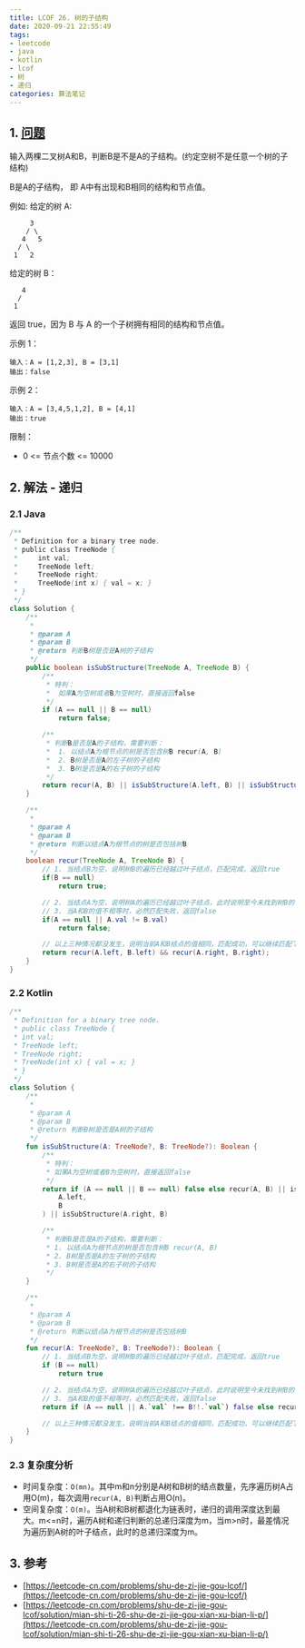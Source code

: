 ```yaml
---
title: LCOF 26. 树的子结构
date: 2020-09-21 22:55:49
tags: 
- leetcode
- java
- kotlin
- lcof
- 树
- 递归
categories: 算法笔记
---
```

## 1. [问题](https://leetcode-cn.com/problems/shu-de-zi-jie-gou-lcof/)
输入两棵二叉树A和B，判断B是不是A的子结构。(约定空树不是任意一个树的子结构)

B是A的子结构， 即 A中有出现和B相同的结构和节点值。

<!--more-->

例如:
给定的树 A:
```
     3
    / \
   4   5
  / \
 1   2
```
给定的树 B：
```
   4 
  /
 1
```
返回 true，因为 B 与 A 的一个子树拥有相同的结构和节点值。

示例 1：
```
输入：A = [1,2,3], B = [3,1]
输出：false
```

示例 2：
```
输入：A = [3,4,5,1,2], B = [4,1]
输出：true
```

限制：
- 0 <= 节点个数 <= 10000

## 2. 解法 - 递归

### 2.1 Java
```java
/**
 * Definition for a binary tree node.
 * public class TreeNode {
 *     int val;
 *     TreeNode left;
 *     TreeNode right;
 *     TreeNode(int x) { val = x; }
 * }
 */
class Solution {
    /**
     * 
     * @param A
     * @param B
     * @return 判断B树是否是A树的子结构
     */
    public boolean isSubStructure(TreeNode A, TreeNode B) {
        /**
         * 特判：
         *  如果A为空树或者B为空树时，直接返回false
         */
        if (A == null || B == null)
            return false;

        /**
         * 判断B是否是A的子结构，需要判断：
         *  1. 以结点A为根节点的树是否包含树B recur(A, B)
         *  2. B树是否是A的左子树的子结构
         *  3. B树是否是A的右子树的子结构
         */
        return recur(A, B) || isSubStructure(A.left, B) || isSubStructure(A.right, B);
    }

    /**
     * 
     * @param A
     * @param B
     * @return 判断以结点A为根节点的树是否包括树B
     */
    boolean recur(TreeNode A, TreeNode B) {
        // 1. 当结点B为空，说明树B的遍历已经越过叶子结点，匹配完成，返回true
        if(B == null) 
            return true;

        // 2. 当结点A为空，说明树A的遍历已经越过叶子结点，此时说明至今未找到树B的子结构，匹配失败，返回false
        // 3. 当A和B的值不相等时，必然匹配失败，返回false
        if(A == null || A.val != B.val) 
            return false;

        // 以上三种情况都没发生，说明当前A和B结点的值相同，匹配成功，可以继续匹配下一个，接着遍历左右子树即可
        return recur(A.left, B.left) && recur(A.right, B.right);
    }
}
```

### 2.2 Kotlin
```kotlin
/**
 * Definition for a binary tree node.
 * public class TreeNode {
 * int val;
 * TreeNode left;
 * TreeNode right;
 * TreeNode(int x) { val = x; }
 * }
 */
class Solution {
    /**
     *
     * @param A
     * @param B
     * @return 判断B树是否是A树的子结构
     */
    fun isSubStructure(A: TreeNode?, B: TreeNode?): Boolean {
        /**
         * 特判：
         * 如果A为空树或者B为空树时，直接返回false
         */
        return if (A == null || B == null) false else recur(A, B) || isSubStructure(
            A.left,
            B
        ) || isSubStructure(A.right, B)

        /**
         * 判断B是否是A的子结构，需要判断：
         * 1. 以结点A为根节点的树是否包含树B recur(A, B)
         * 2. B树是否是A的左子树的子结构
         * 3. B树是否是A的右子树的子结构
         */
    }

    /**
     *
     * @param A
     * @param B
     * @return 判断以结点A为根节点的树是否包括树B
     */
    fun recur(A: TreeNode?, B: TreeNode?): Boolean {
        // 1. 当结点B为空，说明树B的遍历已经越过叶子结点，匹配完成，返回true
        if (B == null)
            return true

        // 2. 当结点A为空，说明树A的遍历已经越过叶子结点，此时说明至今未找到树B的子结构，匹配失败，返回false
        // 3. 当A和B的值不相等时，必然匹配失败，返回false
        return if (A == null || A.`val` !== B!!.`val`) false else recur(A.left, B.left) && recur(A.right, B.right)

        // 以上三种情况都没发生，说明当前A和B结点的值相同，匹配成功，可以继续匹配下一个，接着遍历左右子树即可
    }
}
```

### 2.3 复杂度分析
- 时间复杂度：`O(mn)`。其中m和n分别是A树和B树的结点数量，先序遍历树A占用O(m)，每次调用`recur(A, B)`判断占用O(n)。
- 空间复杂度：`O(m)`。当A树和B树都退化为链表时，递归的调用深度达到最大。m<=n时，遍历A树和递归判断的总递归深度为m，当m>n时，最差情况为遍历到A树的叶子结点，此时的总递归深度为m。

## 3. 参考
- [https://leetcode-cn.com/problems/shu-de-zi-jie-gou-lcof/](https://leetcode-cn.com/problems/shu-de-zi-jie-gou-lcof/)
- [https://leetcode-cn.com/problems/shu-de-zi-jie-gou-lcof/solution/mian-shi-ti-26-shu-de-zi-jie-gou-xian-xu-bian-li-p/](https://leetcode-cn.com/problems/shu-de-zi-jie-gou-lcof/solution/mian-shi-ti-26-shu-de-zi-jie-gou-xian-xu-bian-li-p/)